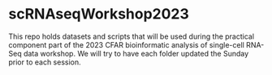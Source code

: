 # scRNAseqWorkshop2023

This repo holds datasets and scripts that will be used during the practical component part of the 2023 CFAR bioinformatic analysis of single-cell RNA-Seq data workshop. We will try to have each folder updated the Sunday prior to each session. 

